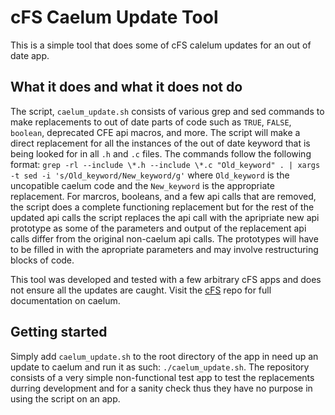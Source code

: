 # cFS Caelum Update Tool
This is a simple tool that does some of cFS calelum updates for an out of date app.

## What it does and what it does not do
The script, `caelum_update.sh` consists of various grep and sed commands to make replacements to out of date parts of code such as `TRUE`, `FALSE`, `boolean`, deprecated CFE api macros, and more. The script will make a direct replacement for all the instances of the out of date keyword that is being looked for in all `.h` and `.c` files. The commands follow the following format: `grep -rl --include \*.h --include \*.c "Old_keyword" . | xargs -t sed -i 's/Old_keyword/New_keyword/g'` where `Old_keyword` is the uncopatible caelum code and the `New_keyword` is the appropriate replacement. For marcros, booleans, and a few api calls that are removed, the script does a complete functioning replacement but for the rest of the updated api calls the script replaces the api call with the apripriate new api prototype as some of the parameters and output of the replacement api calls differ from the original non-caelum api calls. The prototypes will have to be filled in with the apropriate parameters and may involve restructuring blocks of code. 

This tool was developed and tested with a few arbitrary cFS apps and does not ensure all the updates are caught. Visit the [cFS](https://github.com/nasa/cFS) repo for full documentation on caelum.

## Getting started
Simply add `caelum_update.sh` to the root directory of the app in need up an update to caelum and run it as such: `./caelum_update.sh`. The repository consists of a very simple non-functional test app to test the replacements durring development and for a sanity check thus they have no purpose in using the script on an app. 
